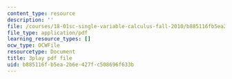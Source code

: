```yaml
---
content_type: resource
description: ''
file: /courses/18-01sc-single-variable-calculus-fall-2010/b885116fb5ea2b6e427fc508696f633b_CXKoCMVqM9s.pdf
file_type: application/pdf
learning_resource_types: []
ocw_type: OCWFile
resourcetype: Document
title: 3play pdf file
uid: b885116f-b5ea-2b6e-427f-c508696f633b
---
```


